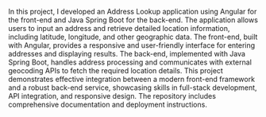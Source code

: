 
In this project, I developed an Address Lookup application using Angular for the front-end and Java Spring Boot for the back-end. The application allows users to input an address and retrieve detailed location information, including latitude, longitude, and other geographic data. The front-end, built with Angular, provides a responsive and user-friendly interface for entering addresses and displaying results. The back-end, implemented with Java Spring Boot, handles address processing and communicates with external geocoding APIs to fetch the required location details. This project demonstrates effective integration between a modern front-end framework and a robust back-end service, showcasing skills in full-stack development, API integration, and responsive design. The repository includes comprehensive documentation and deployment instructions.
